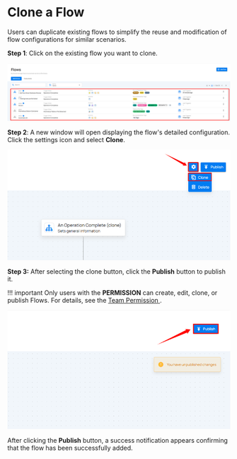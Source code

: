 # Clone a Flow

Users can duplicate existing flows to simplify the reuse and modification of flow configurations for similar scenarios.

**Step 1**: Click on the existing flow you want to clone.

![panel](.././assets/flows/exisiting-doc-light.png)

**Step 2**: A new window will open displaying the flow's detailed configuration. Click the settings icon and select **Clone**.

![panel](.././assets/flows/clone-light.png)

**Step 3:** After selecting the clone button, click the **Publish** button to publish it.

!!! important
    Only users with the **PERMISSION** can create, edit, clone, or publish Flows. For details, see the [Team Permission ](../settings/security/team-permissions.md).

![panel](.././assets/flows/publish-light-82.png)

After clicking the **Publish** button, a success notification appears confirming that the flow has been successfully added.
